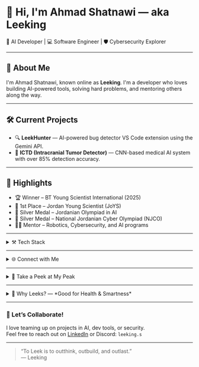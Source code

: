 # 👋 Hi, I'm Ahmad Shatnawi — aka **Leeking**

🧠 AI Developer | 💻 Software Engineer | 🛡️ Cybersecurity Explorer

---

## 🚀 About Me

I'm Ahmad Shatnawi, known online as **Leeking**. I'm a developer who loves building AI-powered tools, solving hard problems, and mentoring others along the way.

---

## 🛠️ Current Projects

- 🔍 **LeekHunter** — AI-powered bug detector VS Code extension using the Gemini API.
- 🧠 **ICTD (Intracranial Tumor Detector)** — CNN-based medical AI system with over 85% detection accuracy.

---

## 🏅 Highlights

- 🏆 Winner – BT Young Scientist International (2025)  
- 🥇 1st Place – Jordan Young Scientist (JoYS)  
- 🥈 Silver Medal – Jordanian Olympiad in AI  
- 🥈 Silver Medal – National Jordanian Cyber Olympiad (NJCO)  
- 🧑‍🏫 Mentor – Robotics, Cybersecurity, and AI programs

---

<details>
<summary>⚒️ Tech Stack</summary>

### 💻 Languages
![Python](https://img.shields.io/badge/-Python-3776AB?style=flat&logo=python&logoColor=white)
![JavaScript](https://img.shields.io/badge/-JavaScript-F7DF1E?style=flat&logo=javascript&logoColor=black)
![TypeScript](https://img.shields.io/badge/-TypeScript-3178C6?style=flat&logo=typescript&logoColor=white)
![C++](https://img.shields.io/badge/-C++-00599C?style=flat&logo=c%2B%2B&logoColor=white)
![HTML5](https://img.shields.io/badge/-HTML5-E34F26?style=flat&logo=html5&logoColor=white)
![CSS3](https://img.shields.io/badge/-CSS3-1572B6?style=flat&logo=css3&logoColor=white)

### 🔧 Tools & Frameworks
![TensorFlow](https://img.shields.io/badge/-TensorFlow-FF6F00?style=flat&logo=tensorflow&logoColor=white)
![Jupyter](https://img.shields.io/badge/-Jupyter-F37626?style=flat&logo=jupyter&logoColor=white)
![VS Code](https://img.shields.io/badge/-VS%20Code-007ACC?style=flat&logo=visual-studio-code&logoColor=white)

</details>

---

<details>
<summary>🌐 Connect with Me</summary>

- 💻 [GitHub](https://github.com/ahmadsh2007)
- 💼 [LinkedIn](https://www.linkedin.com/in/ahmadshatnawi/)
- 📸 [Instagram](https://www.instagram.com/leeking.exe/)
- 💬 Discord: `leeking.s`

</details>

---

<details>
<summary>🔭 Take a Peek at My Peak</summary>

<div align="center">
  <img src="https://github-readme-stats.vercel.app/api?username=ahmadsh2007&show_icons=true&theme=tokyonight" width="47%" />
  <img src="https://github-readme-stats.vercel.app/api/top-langs/?username=ahmadsh2007&layout=compact&theme=tokyonight" width="36%" />
</div>

</details>

---

<details>
<summary>🥬 Why Leeks? — *Good for Health & Smartness*</summary>

Leeks aren’t just a name — they’re a mindset.  
Here’s why they’re the perfect symbol for Leeking:

| 💡 **Benefit**            | 🔍 **Impact**                               |
|---------------------------|---------------------------------------------|
| 🧠 Rich in antioxidants    | Supports brain function & memory            |
| 💪 High in vitamins A, K, C | Boosts immunity & bone strength            |
| 🩺 Heart-healthy compounds | Improves circulation and cardiovascular health |
| 🧬 Supports gut microbiome | Enhances focus and energy via gut-brain axis |

![Leeks for Brain Power](https://img.shields.io/badge/-Leeks%20%3D%20Brain%20Fuel-%23A3C664?style=flat&logo=leaflet&logoColor=white)

> Just like **Leeking**, leeks help you think sharper, build stronger, and stay ahead.

</details>

---

### 🤝 Let’s Collaborate!
I love teaming up on projects in AI, dev tools, or security.  
Feel free to reach out on [LinkedIn](https://www.linkedin.com/in/ahmadshatnawi/) or Discord: `leeking.s`

---

> “To Leek is to outthink, outbuild, and outlast.”  
> — Leeking

